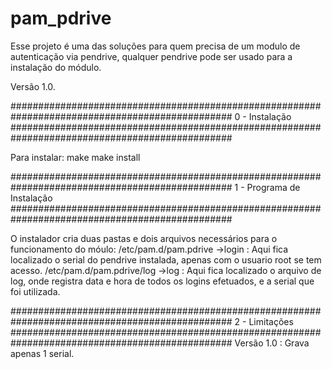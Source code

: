 # pam_pdrive
Esse projeto é uma das soluções para quem precisa de um modulo de autenticação via pendrive, qualquer pendrive pode ser usado para a instalação do módulo.

Versão 1.0.

################################################################################################
0 - Instalação
################################################################################################

  Para instalar:
    make
    make install
    
################################################################################################
1 - Programa de Instalação
################################################################################################

  O instalador cria duas pastas e dois arquivos necessários para o funcionamento do móulo:
    /etc/pam.d/pam.pdrive
      ->login : Aqui fica localizado o serial do pendrive  instalada, apenas com o usuario root se tem acesso.
    /etc/pam.d/pam.pdrive/log
      ->log : Aqui fica localizado o arquivo de log, onde registra data e hora de todos os logins efetuados, e a serial que foi utilizada.
   
################################################################################################
2 - Limitações
################################################################################################
    Versão 1.0 : Grava apenas 1 serial.
